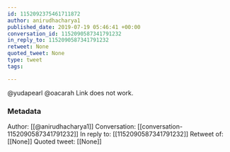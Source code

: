 ```yaml
---
id: 1152092375461711872
author: anirudhacharya1
published_date: 2019-07-19 05:46:41 +00:00
conversation_id: 1152090587341791232
in_reply_to: 1152090587341791232
retweet: None
quoted_tweet: None
type: tweet
tags:

---
```


@yudapearl @oacarah Link does not work.

### Metadata

Author: [[@anirudhacharya1]]
Conversation: [[conversation-1152090587341791232]]
In reply to: [[1152090587341791232]]
Retweet of: [[None]]
Quoted tweet: [[None]]
